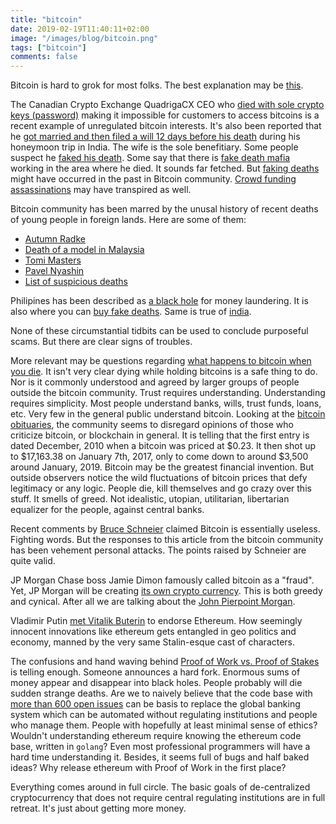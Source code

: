 ```yaml
---
title: "bitcoin"
date: 2019-02-19T11:40:11+02:00
image: "/images/blog/bitcoin.png"
tags: ["bitcoin"]
comments: false
---
```

Bitcoin is hard to grok for most folks. The best explanation may be [this](http://www.michaelnielsen.org/ddi/how-the-bitcoin-protocol-actually-works/).

The Canadian Crypto Exchange QuadrigaCX CEO who [died with sole crypto keys (password)](https://bitcoinexchangeguide.com/blizzard-turn-of-events-as-quadrigacx-accidentally-sent-nearly-400000-to-dead-ceos-bitcoin-wallet/) making it impossible for customers to access bitcoins is a recent example of unregulated bitcoin interests. It's also been reported that he [got married and then filed a will 12 days before his death](https://cointelegraph.com/news/ceo-of-canadian-crypto-exchange-quadrigacx-filed-will-12-days-before-death) during his honeymoon trip in India. The wife is the sole benefitiary. Some people suspect he [faked his death](https://u.today/is-the-dead-ceo-story-fake-evidence-is-mounting-that-quadrigacx-pulled-off-massive-exit-scam). Some say that there is [fake death mafia](https://www.newsbtc.com/2019/02/06/ceo-who-held-150m-in-crypto-died-in-a-region-known-for-having-a-fake-death-mafia/) working in the area where he died. It sounds far fetched. But [faking deaths](https://news.bitcoin.com/federal-agents-told-this-silk-road-moderator-to-fake-his-own-death/) might have occurred in the past in Bitcoin community. [Crowd funding  assassinations](https://www.forbes.com/sites/andygreenberg/2013/11/18/meet-the-assassination-market-creator-whos-crowdfunding-murder-with-bitcoins/#2bdb35c03d9b) may have transpired as well.

Bitcoin community has been marred by the unusal history of recent deaths of young people in foreign lands.  Here are some of them:

* [Autumn Radke](https://www.dailymail.co.uk/news/article-2573863/Bitcoin-exchange-CEO-dead-home-suspected-suicide-age-28.html)
* [Death of a model in Malaysia](https://www.thedailybeast.com/an-american-bitcoin-trader-and-the-mysterious-death-of-the-naked-dutch-model-in-malaysia)
* [Tomi Masters](https://www.buzzfeednews.com/article/josephbernstein/tomi-masters-down-the-rabbit-hole-i-go)
* [Pavel Nyashin](https://www.nzherald.co.nz/business/news/article.cfm?c_id=3&objectid=12046719)
* [List of suspicious deaths](https://nypost.com/2014/03/05/bitcoin-firm-ceo-found-dead-in-suspected-suicide/)

Philipines has been described as [a black hole](https://www.reuters.com/article/us-usa-fed-bangladesh-philippines-idUSKCN0WM13B) for money laundering.  It is also where you can [buy fake deaths](https://www.telegraph.co.uk/travel/destinations/asia/philippines/articles/philippines-the-global-leader-for-faking-own-death/). Same is true of [india](https://timesofindia.indiatimes.com/Want-a-fake-death-certificate/articleshow/3218280.cms).

None of these circumstantial tidbits can be used to conclude purposeful scams. But there are clear signs of troubles.

More relevant may be questions regarding [what happens to bitcoin when you die](https://news.bitcoin.com/bitcoin-after-death-the-perils-of-sharing-ones-fortune/).  It isn't very clear dying while holding bitcoins is a safe thing to do.  Nor is it commonly understood and agreed by larger groups of people outside the bitcoin community. Trust requires understanding. Understanding requires simplicity.  Most people understand banks, wills, trust funds, loans, etc. Very few in the general public understand bitcoin.  Looking at the [bitcoin obituaries](https://99bitcoins.com/bitcoin-obituaries/), the community seems to disregard opinions of those who criticize bitcoin, or blockchain in general. It is telling that the first entry is dated December, 2010 when a bitcoin was priced at $0.23.  It then shot up to $17,163.38 on January 7th, 2017, only to come down to around $3,500 around January, 2019.  Bitcoin may be the greatest financial invention. But outside observers notice the wild fluctuations of bitcoin prices that defy legitimacy or any logic.  People die, kill themselves and go crazy over this stuff.  It smells of greed. Not idealistic, utopian, utilitarian, libertarian equalizer for the people, against central banks.  

Recent comments by [Bruce Schneier](https://www.wired.com/story/theres-no-good-reason-to-trust-blockchain-technology/) claimed Bitcoin is essentially useless.  Fighting words. But the responses to this article from the bitcoin community has been vehement personal attacks.  The points raised by Schneier are quite valid. 

JP Morgan Chase boss Jamie Dimon famously called bitcoin as a "fraud". Yet, JP Morgan will be creating [its own crypto currency](https://www.cnn.com/2019/02/14/investing/jpmorgan-jpm-coin-cryptocurrency/index.html).  This is both greedy and cynical. After all we are talking about the [John Pierpoint Morgan](https://www.telegraph.co.uk/finance/personalfinance/2866937/The-original-Fat-Cat-and-robber-baron-of-his-time.html).

Vladimir Putin [met Vitalik Buterin](https://cointelegraph.com/news/suddenly-vladimir-putin-meets-vitalik-buterin-endorses-ethereum) to endorse Ethereum.  How seemingly innocent innovations like ethereum gets entangled in geo politics and economy, manned by the very same Stalin-esque cast of characters.

The confusions and hand waving behind [Proof of Work vs. Proof of Stakes](https://blockgeeks.com/guides/proof-of-work-vs-proof-of-stake/) is telling enough.  Someone announces a hard fork.  Enormous sums of money appear and disappear into black holes.  People probably will die sudden strange deaths.  Are we to naively believe that the code base with [more than 600 open issues](https://github.com/ethereum/go-ethereum/issues) can be basis to replace the global banking system which can be automated without regulating institutions and people who manage them. People with hopefully at least minimal sense of ethics?  Wouldn't understanding ethereum require knowing the ethereum code base, written in `golang`?  Even most professional programmers will have a hard time understanding it.  Besides, it seems full of bugs and half baked ideas? Why release ethereum with Proof of Work in the first place?

Everything comes around in full circle. The basic goals of de-centralized cryptocurrency that does not require central regulating institutions are in full retreat. It's just about getting more money.
